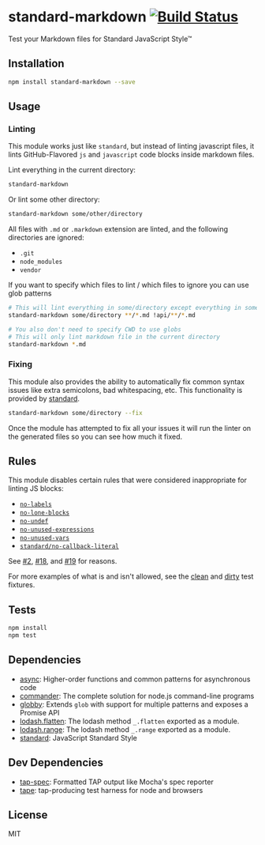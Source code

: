 # standard-markdown [![Build Status](https://travis-ci.org/zeke/standard-markdown.svg?branch=master)](https://travis-ci.org/zeke/standard-markdown)

Test your Markdown files for Standard JavaScript Style™

## Installation

```sh
npm install standard-markdown --save
```

## Usage
### Linting

This module works just like `standard`, but instead of linting javascript files, it lints GitHub-Flavored `js` and `javascript` code blocks inside markdown files.

Lint everything in the current directory:

```sh
standard-markdown
```

Or lint some other directory:

```sh
standard-markdown some/other/directory
```

All files with `.md` or `.markdown` extension are linted, and the following directories are ignored:

- `.git`
- `node_modules`
- `vendor`

If you want to specify which files to lint / which files to ignore you can use glob patterns

```sh
# This will lint everything in some/directory except everything in some/directory/api
standard-markdown some/directory **/*.md !api/**/*.md

# You also don't need to specify CWD to use globs
# This will only lint markdown file in the current directory
standard-markdown *.md
```

### Fixing

This module also provides the ability to automatically fix common syntax issues like extra semicolons, bad whitespacing, etc.
This functionality is provided by [standard](https://github.com/feross/standard#is-there-an-automatic-formatter).

```sh
standard-markdown some/directory --fix
```

Once the module has attempted to fix all your issues it will run the linter on the generated files so you can see how much it fixed.

## Rules

This module disables certain rules that were considered inappropriate for linting JS blocks:

* [`no-labels`](http://eslint.org/docs/rules/no-labels)
* [`no-lone-blocks`](http://eslint.org/docs/rules/no-lone-blocks)
* [`no-undef`](http://eslint.org/docs/rules/no-undef)
* [`no-unused-expressions`](http://eslint.org/docs/rules/no-unused-expressions)
* [`no-unused-vars`](http://eslint.org/docs/rules/no-unused-vars)
* [`standard/no-callback-literal`](https://github.com/xjamundx/eslint-plugin-standard#rules-explanations)

See 
[#2](https://github.com/zeke/standard-markdown/issues/2),
[#18](https://github.com/zeke/standard-markdown/issues/18), and 
[#19](https://github.com/zeke/standard-markdown/issues/19)
for reasons.

For more examples of what is and isn't allowed, see the
[clean](/tests/fixtures/clean.md) and
[dirty](/tests/fixtures/dirty.md) test fixtures.

## Tests

```sh
npm install
npm test
```

## Dependencies

- [async](https://github.com/caolan/async): Higher-order functions and common patterns for asynchronous code
- [commander](https://github.com/tj/commander.js): The complete solution for node.js command-line programs
- [globby](https://github.com/sindresorhus/globby): Extends `glob` with support for multiple patterns and exposes a Promise API
- [lodash.flatten](https://github.com/lodash/lodash): The lodash method `_.flatten` exported as a module.
- [lodash.range](https://github.com/lodash/lodash): The lodash method `_.range` exported as a module.
- [standard](https://github.com/feross/standard): JavaScript Standard Style

## Dev Dependencies

- [tap-spec](https://github.com/scottcorgan/tap-spec): Formatted TAP output like Mocha&#39;s spec reporter
- [tape](https://github.com/substack/tape): tap-producing test harness for node and browsers


## License

MIT
